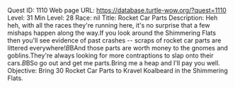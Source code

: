 Quest ID: 1110
Web page URL: https://database.turtle-wow.org/?quest=1110
Level: 31
Min Level: 28
Race: nil
Title: Rocket Car Parts
Description: Heh heh, with all the races they're running here, it's no surprise that a few mishaps happen along the way.If you look around the Shimmering Flats then you'll see evidence of past crashes -- scraps of rocket car parts are littered everywhere!$B$BAnd those parts are worth money to the gnomes and goblins.They're always looking for more contraptions to slap onto their cars.$B$BSo go out and get me parts.Bring me a heap and I'll pay you well.
Objective: Bring 30 Rocket Car Parts to Kravel Koalbeard in the Shimmering Flats.

